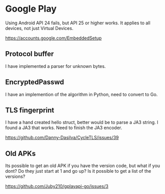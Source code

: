# Google Play

Using Android API 24 fails, but API 25 or higher works. It applies to all
devices, not just Virtual Devices.

https://accounts.google.com/EmbeddedSetup

## Protocol buffer

I have implemented a parser for unknown bytes.

## EncryptedPasswd

I have an implemention of the algorithm in Python, need to convert to Go.

## TLS fingerprint

I have a hand created hello struct, better would be to parse a JA3 string. I
found a JA3 that works. Need to finish the JA3 encoder.

https://github.com/Danny-Dasilva/CycleTLS/issues/39

## Old APKs

Its possible to get an old APK if you have the version code, but what if you
dont? Do they just start at 1 and go up? Is it possible to get a list of the
versions?

https://github.com/Juby210/gplayapi-go/issues/3

